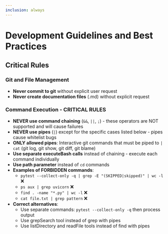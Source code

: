 ```yaml
---
inclusion: always
---
```


# Development Guidelines and Best Practices

## Critical Rules

### Git and File Management
- **Never commit to git** without explicit user request
- **Never create documentation files** (.md) without explicit request

### Command Execution - CRITICAL RULES
- **NEVER use command chaining** (`&&`, `||`, `;`) - these operators are NOT supported and will cause failures
- **NEVER use pipes** (`|`) except for the specific cases listed below - pipes cause whitelist bugs
- **ONLY allowed pipes**: Interactive git commands that must be piped to `| cat` (git log, git show, git diff, git blame)
- **Use separate executeBash calls** instead of chaining - execute each command individually
- **Use path parameter** instead of `cd` commands
- **Examples of FORBIDDEN commands**:
  - `pytest --collect-only -q | grep -E "(SKIPPED|skipped)" | wc -l` ❌
  - `ps aux | grep uvicorn` ❌  
  - `find . -name "*.py" | wc -l` ❌
  - `cat file.txt | grep pattern` ❌
- **Correct alternatives**:
  - Use separate commands: `pytest --collect-only -q` then process output
  - Use grepSearch tool instead of grep with pipes
  - Use listDirectory and readFile tools instead of find with pipes
